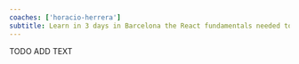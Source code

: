 ```yaml
---
coaches: ['horacio-herrera']
subtitle: Learn in 3 days in Barcelona the React fundamentals needed to develop React apps the right way
---
```


TODO ADD TEXT
